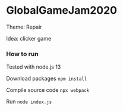 # GlobalGameJam2020

Theme: Repair

Idea: clicker game


### How to run
Tested with node.js 13

Download packages
`npm install`

Compile source code
`npx webpack`

Run
`node index.js`
